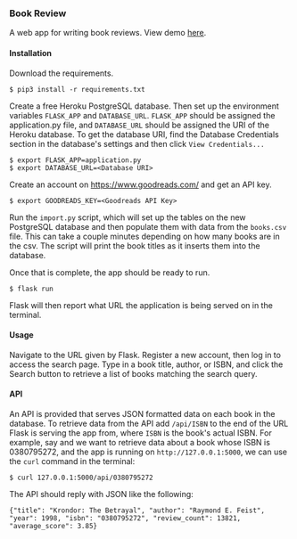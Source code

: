 ### Book Review
A web app for writing book reviews.  View demo [here](https://book-project-002.herokuapp.com/).

#### Installation
Download the requirements.

```
$ pip3 install -r requirements.txt
```

Create a free Heroku PostgreSQL database.  Then set up the environment variables `FLASK_APP` and `DATABASE_URL`.  `FLASK_APP` should be assigned the application.py file, and `DATABASE_URL` should be assigned the URI of the Heroku database.  To get the database URI, find the Database Credentials section in the database's settings and then click `View Credentials...`

```
$ export FLASK_APP=application.py
$ export DATABASE_URL=<Database URI>
```

Create an account on https://www.goodreads.com/ and get an API key.

```
$ export GOODREADS_KEY=<Goodreads API Key>
```

Run the `import.py` script, which will set up the tables on the new PostgreSQL database and then populate them with data from the `books.csv` file.  This can take a couple minutes depending on how many books are in the csv.  The script will print the book titles as it inserts them into the database.

Once that is complete, the app should be ready to run.
```
$ flask run
```
Flask will then report what URL the application is being served on in the terminal.

#### Usage
Navigate to the URL given by Flask.  Register a new account, then log in to access the search page.  Type in a book title, author, or ISBN, and click the Search button to retrieve a list of books matching the search query.

#### API
An API is provided that serves JSON formatted data on each book in the database.  To retrieve data from the API add `/api/ISBN` to the end of the URL Flask is serving the app from, where `ISBN` is the book's actual ISBN.  For example, say and we want to retrieve data about a book whose ISBN is 0380795272, and the app is running on `http://127.0.0.1:5000`, we can use the `curl` command in the terminal:
```
$ curl 127.0.0.1:5000/api/0380795272
```
The API should reply with JSON like the following:
```
{"title": "Krondor: The Betrayal", "author": "Raymond E. Feist", "year": 1998, "isbn": "0380795272", "review_count": 13821, "average_score": 3.85}
```

